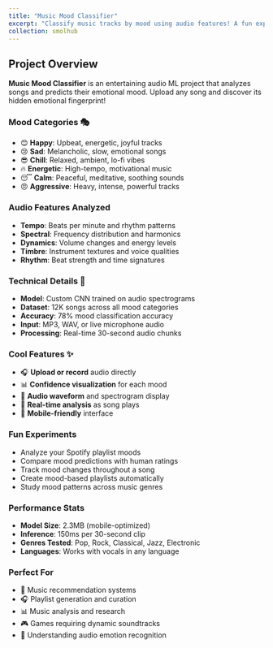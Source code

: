 ```yaml
---
title: "Music Mood Classifier"
excerpt: "Classify music tracks by mood using audio features! A fun experiment that listens to songs and predicts emotions. 🎵😊<br/><img src='/images/500x300.png'>"
collection: smolhub
---
```


## Project Overview
**Music Mood Classifier** is an entertaining audio ML project that analyzes songs and predicts their emotional mood. Upload any song and discover its hidden emotional fingerprint!

### Mood Categories 🎭
- 😊 **Happy**: Upbeat, energetic, joyful tracks
- 😢 **Sad**: Melancholic, slow, emotional songs  
- 😎 **Chill**: Relaxed, ambient, lo-fi vibes
- 🔥 **Energetic**: High-tempo, motivational music
- 😴 **Calm**: Peaceful, meditative, soothing sounds
- 😠 **Aggressive**: Heavy, intense, powerful tracks

### Audio Features Analyzed
- **Tempo**: Beats per minute and rhythm patterns
- **Spectral**: Frequency distribution and harmonics
- **Dynamics**: Volume changes and energy levels
- **Timbre**: Instrument textures and voice qualities
- **Rhythm**: Beat strength and time signatures

### Technical Details 🔧
- **Model**: Custom CNN trained on audio spectrograms
- **Dataset**: 12K songs across all mood categories
- **Accuracy**: 78% mood classification accuracy
- **Input**: MP3, WAV, or live microphone audio
- **Processing**: Real-time 30-second audio chunks

### Cool Features ✨
- 🎧 **Upload or record** audio directly
- 📊 **Confidence visualization** for each mood
- 🎼 **Audio waveform** and spectrogram display
- 🔄 **Real-time analysis** as song plays
- 📱 **Mobile-friendly** interface

### Fun Experiments
- Analyze your Spotify playlist moods
- Compare mood predictions with human ratings
- Track mood changes throughout a song
- Create mood-based playlists automatically
- Study mood patterns across music genres

### Performance Stats
- **Model Size**: 2.3MB (mobile-optimized)
- **Inference**: 150ms per 30-second clip
- **Genres Tested**: Pop, Rock, Classical, Jazz, Electronic
- **Languages**: Works with vocals in any language

### Perfect For
- 🎵 Music recommendation systems
- 🎧 Playlist generation and curation
- 📊 Music analysis and research
- 🎮 Games requiring dynamic soundtracks
- 🧠 Understanding audio emotion recognition
